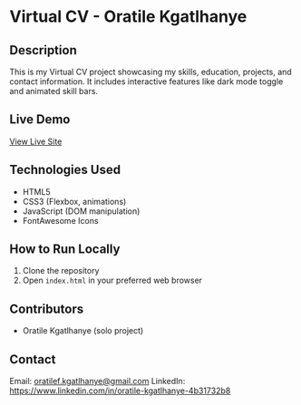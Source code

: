 # Virtual CV - Oratile Kgatlhanye

## Description
This is my Virtual CV project showcasing my skills, education, projects, and contact information. It includes interactive features like dark mode toggle and animated skill bars.

## Live Demo
[View Live Site](https://orah-23.github.io/Portfolio-Repository/)

## Technologies Used
- HTML5
- CSS3 (Flexbox, animations)
- JavaScript (DOM manipulation)
- FontAwesome Icons

## How to Run Locally
1. Clone the repository
2. Open `index.html` in your preferred web browser

## Contributors
- Oratile Kgatlhanye (solo project)

## Contact
Email: oratilef.kgatlhanye@gmail.com
LinkedIn: https://www.linkedin.com/in/oratile-kgatlhanye-4b31732b8
